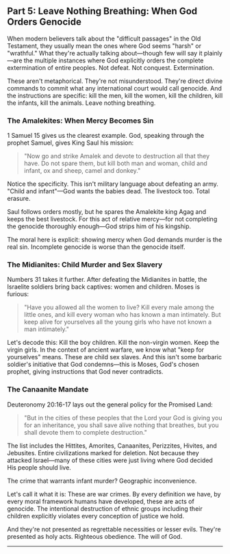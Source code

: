 ## Part 5: Leave Nothing Breathing: When God Orders Genocide

When modern believers talk about the "difficult passages" in the Old Testament, they usually mean the ones where God seems "harsh" or "wrathful." What they're actually talking about—though few will say it plainly—are the multiple instances where God explicitly orders the complete extermination of entire peoples. Not defeat. Not conquest. Extermination.

These aren't metaphorical. They're not misunderstood. They're direct divine commands to commit what any international court would call genocide. And the instructions are specific: kill the men, kill the women, kill the children, kill the infants, kill the animals. Leave nothing breathing.

### The Amalekites: When Mercy Becomes Sin

1 Samuel 15 gives us the clearest example. God, speaking through the prophet Samuel, gives King Saul his mission:

> "Now go and strike Amalek and devote to destruction all that they have. Do not spare them, but kill both man and woman, child and infant, ox and sheep, camel and donkey."

Notice the specificity. This isn't military language about defeating an army. "Child and infant"—God wants the babies dead. The livestock too. Total erasure.

Saul follows orders mostly, but he spares the Amalekite king Agag and keeps the best livestock. For this act of relative mercy—for not completing the genocide thoroughly enough—God strips him of his kingship.

The moral here is explicit: showing mercy when God demands murder is the real sin. Incomplete genocide is worse than the genocide itself.

### The Midianites: Child Murder and Sex Slavery

Numbers 31 takes it further. After defeating the Midianites in battle, the Israelite soldiers bring back captives: women and children. Moses is furious:

> "Have you allowed all the women to live? Kill every male among the little ones, and kill every woman who has known a man intimately. But keep alive for yourselves all the young girls who have not known a man intimately."

Let's decode this: Kill the boy children. Kill the non-virgin women. Keep the virgin girls. In the context of ancient warfare, we know what "keep for yourselves" means. These are child sex slaves. And this isn't some barbaric soldier's initiative that God condemns—this is Moses, God's chosen prophet, giving instructions that God never contradicts.

### The Canaanite Mandate

Deuteronomy 20:16-17 lays out the general policy for the Promised Land:

> "But in the cities of these peoples that the Lord your God is giving you for an inheritance, you shall save alive nothing that breathes, but you shall devote them to complete destruction."

The list includes the Hittites, Amorites, Canaanites, Perizzites, Hivites, and Jebusites. Entire civilizations marked for deletion. Not because they attacked Israel—many of these cities were just living where God decided His people should live.

The crime that warrants infant murder? Geographic inconvenience.

Let's call it what it is: These are war crimes. By every definition we have, by every moral framework humans have developed, these are acts of genocide. The intentional destruction of ethnic groups including their children explicitly violates every conception of justice we hold.

And they're not presented as regrettable necessities or lesser evils. They're presented as holy acts. Righteous obedience. The will of God.

---
